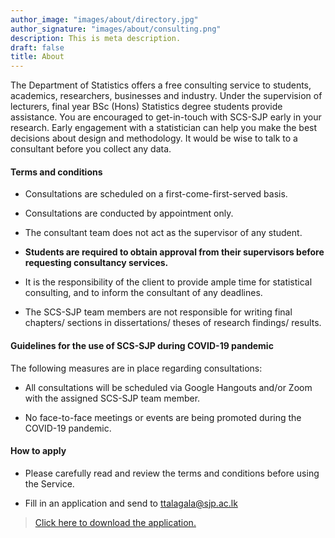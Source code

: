 ```yaml
---
author_image: "images/about/directory.jpg"
author_signature: "images/about/consulting.png"
description: This is meta description.
draft: false
title: About
---
```


The Department of Statistics offers a free consulting service to students, academics, researchers, businesses and industry. Under the supervision of lecturers, final year BSc (Hons) Statistics degree students provide assistance. You are encouraged to get-in-touch with SCS-SJP early in your research. Early engagement with a statistician can help you make the best decisions about design and methodology. It would be wise to talk to a consultant before you collect any data.


#### Terms and conditions


- Consultations are scheduled on a first-come-first-served basis. 

- Consultations are conducted by appointment only.

- The consultant team does not act as the supervisor of any student.

- **Students are required to obtain approval from their supervisors before requesting consultancy services.** 

- It is the responsibility of the client to provide ample time for statistical consulting, and to inform the consultant of any deadlines.

- The SCS-SJP team members are not responsible for writing final chapters/ sections in dissertations/ theses of research findings/ results.


#### Guidelines for the use of SCS-SJP during COVID-19 pandemic

The following measures are in place regarding consultations:

- All consultations will be scheduled via Google Hangouts and/or Zoom with the assigned SCS-SJP team member. 

- No face-to-face meetings or events are being promoted during the COVID-19 pandemic.

#### How to apply

 - Please carefully read and review the terms and conditions before using the Service.

 - Fill in an application and send to ttalagala@sjp.ac.lk

> [Click here to download the application.](/application/application.pdf)



